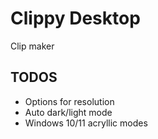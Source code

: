 # Clippy Desktop

Clip maker

## TODOS

- Options for resolution
- Auto dark/light mode
- Windows 10/11 acryllic modes

